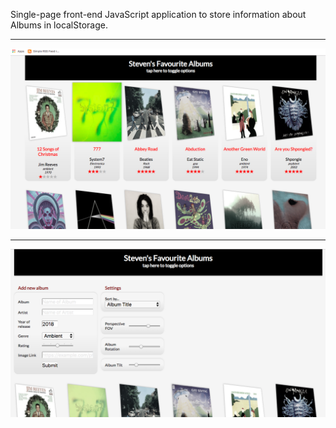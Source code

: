 Single-page front-end JavaScript application to store information about Albums in localStorage.

------

![Screenshot of resulting application](image/screenshot.png)

------

![Screenshot of resulting application](image/screenshot2.png)
